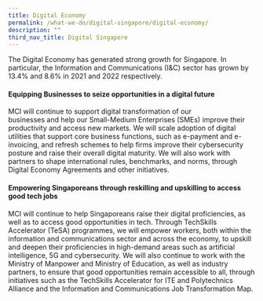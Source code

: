 ```yaml
---
title: Digital Economy
permalink: /what-we-do/digital-singapore/digital-economy/
description: ""
third_nav_title: Digital Singapore
---
```

The Digital Economy has generated strong growth for Singapore. In particular, the Information and Communications (I&amp;C) sector has grown by 13.4% and 8.6% in 2021 and 2022 respectively.

#### Equipping Businesses to seize opportunities in a digital future

MCI will continue to support digital transformation of our businesses and help our Small-Medium Enterprises (SMEs) improve their productivity and access new markets. We will scale adoption of digital utilities that support core business functions, such as e-payment and e-invoicing, and refresh schemes to help firms improve their cybersecurity posture and raise their overall digital maturity. We will also work with partners to shape international rules, benchmarks, and norms, through Digital Economy Agreements and other initiatives.

#### Empowering Singaporeans through reskilling and upskilling to access good tech jobs

MCI will continue to help Singaporeans raise their digital proficiencies, as well as to access good opportunities in tech. Through TechSkills Accelerator (TeSA) programmes, we will empower workers, both within the information and communications sector and across the economy, to upskill and deepen their proficiencies in high-demand areas such as artificial intelligence, 5G and cybersecurity. We will also continue to work with the Ministry of Manpower and Ministry of Education, as well as industry partners, to ensure that good opportunities remain accessible to all, through initiatives such as the TechSkills Accelerator for ITE and Polytechnics Alliance and the Information and Communications Job Transformation Map.